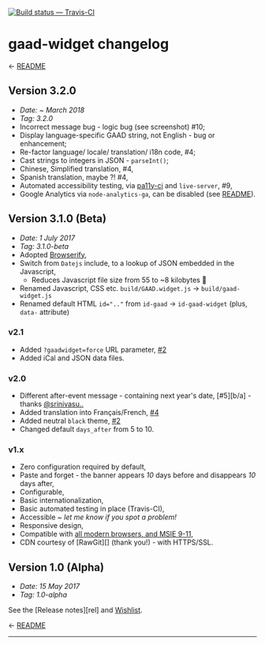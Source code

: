 
[![Build status — Travis-CI][travis-icon]][travis]

# gaad-widget changelog

← [README][]

## Version 3.2.0

 * _Date:  ~ March 2018_
 * _Tag:   3.2.0_
 * Incorrect message bug - logic bug (see screenshot) #10;
 * Display language-specific GAAD string, not English - bug or enhancement;
 * Re-factor language/ locale/ translation/ i18n code, #4;
 * Cast strings to integers in JSON - `parseInt()`;
 * Chinese, Simplified translation, #4,
 * Spanish translation, maybe ?! #4,
 * Automated accessibility testing, via [pa11y-ci][] and `live-server`, #9,
 * Google Analytics via `node-analytics-ga`, can be disabled (see [README][]).

## Version 3.1.0 (Beta)

 * _Date:  1 July 2017_
 * _Tag:   3.1.0-beta_
 * Adopted [Browserify][],
 * Switch from `Datejs` include, to a lookup of JSON embedded in the Javascript,
    * Reduces Javascript file size from 55 to ~8 kilobytes 💓
 * Renamed Javascript, CSS etc. `build/GAAD.widget.js` &rarr; `build/gaad-widget.js`
 * Renamed default HTML `id=".."` from `id-gaad` → `id-gaad-widget` (plus, `data-` attribute)

### v2.1

 * Added `?gaadwidget=force` URL parameter, [#2][wishlist]
 * Added iCal and JSON data files.

### v2.0

 * Different after-event message - containing next year's date, [#5][b/a] - thanks [@srinivasu..][]
 * Added translation into Français/French, [#4][i18n]
 * Added neutral `black` theme, [#2][wishlist]
 * Changed default `days_after` from 5 to 10.

### v1.x

 * Zero configuration required by default,
 * Paste and forget - the banner appears _10_ days before and disappears _10_ days after,
 * Configurable,
 * Basic internationalization,
 * Basic automated testing in place (Travis-CI),
 * Accessible ~ _let me know if you spot a problem!_
 * Responsive design,
 * Compatible with [all modern browsers, and MSIE 9-11][ie],
 * CDN courtesy of [RawGit][] (thank you!) - with HTTPS/SSL.

## Version 1.0 (Alpha)

 * _Date:  15 May 2017_
 * _Tag:   1.0-alpha_


See the [Release notes][rel] and [Wishlist][].

← [README][]


---

[readme]: https://github.com/nfreear/gaad-widget#readme
[wishlist]: https://github.com/nfreear/gaad-widget/issues/2#!-Wishlist
[i18n]: https://github.com/nfreear/gaad-widget/issues/4#!-i18n
[ie]: https://github.com/nfreear/gaad-widget/issues/3#!-MSIE-9-11

[pa11y-ci]: https://github.com/pa11y/pa11y-ci
[browserify]: http://browserify.org/
[@srinivasu..]: http://srinivasu.org/

[travis]: https://travis-ci.org/nfreear/gaad-widget
[travis-icon]: https://api.travis-ci.org/nfreear/gaad-widget.svg
    "Build status – Travis-CI (NPM/eslint)"

[End]: //.
